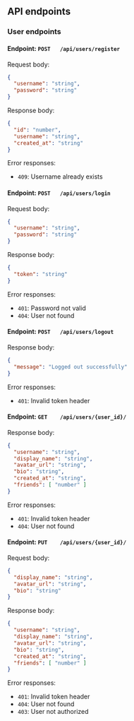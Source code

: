 ## API endpoints

### User endpoints

#### Endpoint: `POST   /api/users/register`

Request body:
```json
{
  "username": "string",
  "password": "string"
}
```
Response body:
```json
{
  "id": "number",
  "username": "string",
  "created_at": "string"
}
```
Error responses:
- `409`: Username already exists

#### Endpoint: `POST   /api/users/login`

Request body:
```json
{
  "username": "string",
  "password": "string"
}
```
Response body:
```json
{
  "token": "string"
}
```
Error responses:
- `401`: Password not valid
- `404`: User not found

#### Endpoint: `POST   /api/users/logout`

Response body:
```json
{
  "message": "Logged out successfully"
}
```
Error responses:
- `401`: Invalid token header

#### Endpoint: `GET    /api/users/{user_id}/`

Response body:
```json
{
  "username": "string",
  "display_name": "string",
  "avatar_url": "string",
  "bio": "string",
  "created_at": "string",
  "friends": [ "number" ]
}
```
Error responses:
- `401`: Invalid token header
- `404`: User not found

#### Endpoint: `PUT    /api/users/{user_id}/`

Request body:
```json
{
  "display_name": "string",
  "avatar_url": "string",
  "bio": "string"
}
```
Response body:
```json
{
  "username": "string",
  "display_name": "string",
  "avatar_url": "string",
  "bio": "string",
  "created_at": "string",
  "friends": [ "number" ]
}
```
Error responses:
- `401`: Invalid token header
- `404`: User not found
- `403`: User not authorized

<!-- 

# Diseño de API REST para Sistema de Pong con Arquitectura de Microservicios

Basándome en los requerimientos, aquí está el diseño completo de la API REST organizada por microservicios:

---

## **2. Tournament Service** (Gestión de Torneos)

### Endpoints:

```
POST   /api/tournaments
GET    /api/tournaments
GET    /api/tournaments/{tournamentId}
PUT    /api/tournaments/{tournamentId}
DELETE /api/tournaments/{tournamentId}
POST   /api/tournaments/{tournamentId}/players
DELETE /api/tournaments/{tournamentId}/players/{playerId}
POST   /api/tournaments/{tournamentId}/start
GET    /api/tournaments/{tournamentId}/bracket
GET    /api/tournaments/{tournamentId}/current-match
POST   /api/tournaments/{tournamentId}/advance
GET    /api/tournaments/active
```

### Detalles:

#### `POST /api/tournaments`
**Request Body:**
```json
{
  "name": "string",
  "maxPlayers": "number",
  "tournamentType": "single_elimination|double_elimination|round_robin"
}
```
**Response (201):**
```json
{
  "tournamentId": "uuid",
  "name": "string",
  "status": "registration",
  "maxPlayers": "number",
  "currentPlayers": 0,
  "createdAt": "timestamp"
}
```

#### `POST /api/tournaments/{tournamentId}/players`
**Request Body:**
```json
{
  "alias": "string"
}
```
**Response (201):**
```json
{
  "playerId": "uuid",
  "alias": "string",
  "tournamentId": "uuid",
  "position": "number"
}
```

#### `GET /api/tournaments/{tournamentId}/bracket`
**Response (200):**
```json
{
  "tournamentId": "uuid",
  "rounds": [
    {
      "roundNumber": 1,
      "matches": [
        {
          "matchId": "uuid",
          "player1": {
            "playerId": "uuid",
            "alias": "string"
          },
          "player2": {
            "playerId": "uuid",
            "alias": "string"
          },
          "status": "pending|in_progress|completed",
          "winner": "uuid|null"
        }
      ]
    }
  ],
  "currentRound": 1
}
```

#### `GET /api/tournaments/{tournamentId}/current-match`
**Response (200):**
```json
{
  "matchId": "uuid",
  "player1": {
    "playerId": "uuid",
    "alias": "string"
  },
  "player2": {
    "playerId": "uuid",
    "alias": "string"
  },
  "roundNumber": 1,
  "status": "pending"
}
```

---

## **3. Game Service** (Gestión de Partidas)

### Endpoints:

```
POST   /api/games
GET    /api/games/{gameId}
PUT    /api/games/{gameId}
POST   /api/games/{gameId}/start
POST   /api/games/{gameId}/end
GET    /api/games/history
GET    /api/games/user/{userId}/history
POST   /api/games/{gameId}/score
```

### Detalles:

#### `POST /api/games`
**Request Body:**
```json
{
  "tournamentId": "uuid|null",
  "player1Id": "uuid",
  "player2Id": "uuid",
  "gameMode": "local|ai|remote"
}
```
**Response (201):**
```json
{
  "gameId": "uuid",
  "tournamentId": "uuid|null",
  "player1": {
    "playerId": "uuid",
    "alias": "string",
    "score": 0
  },
  "player2": {
    "playerId": "uuid",
    "alias": "string",
    "score": 0
  },
  "status": "waiting",
  "createdAt": "timestamp"
}
```

#### `POST /api/games/{gameId}/start`
**Response (200):**
```json
{
  "gameId": "uuid",
  "status": "in_progress",
  "startedAt": "timestamp",
  "gameState": {
    "ball": {
      "x": 400,
      "y": 300,
      "velocityX": 5,
      "velocityY": 5
    },
    "paddle1": {
      "y": 250
    },
    "paddle2": {
      "y": 250
    }
  }
}
```

#### `POST /api/games/{gameId}/end`
**Request Body:**
```json
{
  "winnerId": "uuid",
  "player1Score": "number",
  "player2Score": "number",
  "duration": "number"
}
```
**Response (200):**
```json
{
  "gameId": "uuid",
  "status": "completed",
  "winner": {
    "playerId": "uuid",
    "alias": "string"
  },
  "finalScore": {
    "player1": 11,
    "player2": 7
  },
  "duration": 320,
  "endedAt": "timestamp"
}
```

#### `GET /api/games/history`
**Query Params:** `?page=1&limit=10&userId=uuid`
**Response (200):**
```json
{
  "games": [
    {
      "gameId": "uuid",
      "player1": {
        "alias": "string",
        "score": 11
      },
      "player2": {
        "alias": "string",
        "score": 7
      },
      "winner": "uuid",
      "duration": 320,
      "playedAt": "timestamp"
    }
  ],
  "pagination": {
    "currentPage": 1,
    "totalPages": 5,
    "totalItems": 50
  }
}
```

---

## **4. Matchmaking Service** (Sistema de Emparejamiento)

### Endpoints:

```
POST   /api/matchmaking/queue
DELETE /api/matchmaking/queue
GET    /api/matchmaking/status
POST   /api/matchmaking/accept
POST   /api/matchmaking/decline
```

### Detalles:

#### `POST /api/matchmaking/queue`
**Request Body:**
```json
{
  "userId": "uuid",
  "gameMode": "ranked|casual",
  "preferences": {
    "maxPing": 100
  }
}
```
**Response (200):**
```json
{
  "queueId": "uuid",
  "status": "searching",
  "estimatedWaitTime": 30,
  "position": 3
}
```

#### `GET /api/matchmaking/status`
**Response (200):**
```json
{
  "queueId": "uuid",
  "status": "match_found",
  "matchId": "uuid",
  "opponent": {
    "userId": "uuid",
    "username": "string"
  },
  "expiresIn": 15
}
```

---

## **5. Statistics Service** (Estadísticas)

### Endpoints:

```
GET    /api/stats/user/{userId}
GET    /api/stats/leaderboard
GET    /api/stats/tournament/{tournamentId}
```

### Detalles:

#### `GET /api/stats/user/{userId}`
**Response (200):**
```json
{
  "userId": "uuid",
  "username": "string",
  "statistics": {
    "totalGames": 50,
    "wins": 30,
    "losses": 20,
    "winRate": 60.0,
    "tournamentsPlayed": 5,
    "tournamentsWon": 2,
    "averageScore": 9.5,
    "totalPlayTime": 15000,
    "rank": 42
  }
}
```

#### `GET /api/stats/leaderboard`
**Query Params:** `?page=1&limit=10&period=all|month|week`
**Response (200):**
```json
{
  "leaderboard": [
    {
      "rank": 1,
      "userId": "uuid",
      "username": "string",
      "wins": 150,
      "winRate": 75.5,
      "points": 2500
    }
  ],
  "pagination": {
    "currentPage": 1,
    "totalPages": 10
  }
}
```

---

## **6. WebSocket Service** (Juego en Tiempo Real)

### Eventos WebSocket:

```
// Cliente → Servidor
ws://domain/game/{gameId}

CONNECT -> { token: "jwt_token" }
PADDLE_MOVE -> { playerId: "uuid", position: number }
GAME_READY -> { playerId: "uuid" }
DISCONNECT -> { playerId: "uuid" }

// Servidor → Cliente
GAME_STATE -> { ball: {...}, paddle1: {...}, paddle2: {...}, scores: {...} }
SCORE_UPDATE -> { player1Score: number, player2Score: number }
GAME_START -> { timestamp: number }
GAME_END -> { winnerId: "uuid", finalScore: {...} }
PLAYER_JOINED -> { playerId: "uuid", alias: "string" }
PLAYER_LEFT -> { playerId: "uuid" }
ERROR -> { code: string, message: string }
```

### Conexión WebSocket Segura (WSS):

**URL:** `wss://domain/ws/game/{gameId}?token={jwt_token}`

**Mensaje de Estado del Juego (cada frame):**
```json
{
  "type": "GAME_STATE",
  "timestamp": 1234567890,
  "data": {
    "ball": {
      "x": 405.5,
      "y": 298.2,
      "velocityX": 6.2,
      "velocityY": -3.1
    },
    "paddle1": {
      "y": 250,
      "height": 100
    },
    "paddle2": {
      "y": 280,
      "height": 100
    },
    "scores": {
      "player1": 5,
      "player2": 3
    }
  }
}
```

---

## **7. Notification Service** (Notificaciones)

### Endpoints:

```
GET    /api/notifications
PUT    /api/notifications/{notificationId}/read
DELETE /api/notifications/{notificationId}
POST   /api/notifications/read-all
```

---

## **Consideraciones de Seguridad Implementadas:**

### 1. **Autenticación y Autorización:**
- Todos los endpoints protegidos requieren JWT en header: `Authorization: Bearer {token}`
- Tokens con expiración corta (15 min) y refresh tokens
- Validación de roles y permisos en cada microservicio

### 2. **Validación de Entrada:**
```javascript
// Ejemplo de validación en cada endpoint
{
  username: {
    type: 'string',
    minLength: 3,
    maxLength: 20,
    pattern: '^[a-zA-Z0-9_]+$',
    sanitize: true
  }
}
```

### 3. **Protección contra XSS:**
- Sanitización de todos los inputs
- Content Security Policy headers
- Escape de caracteres especiales en respuestas

### 4. **Protección contra SQL Injection:**
- Uso de prepared statements/parametrized queries
- ORM con validación de tipos
- Sanitización en capa de base de datos

### 5. **HTTPS/WSS Obligatorio:**
- Toda comunicación sobre TLS 1.3
- WebSockets seguros (WSS)
- HSTS headers activados

### 6. **Rate Limiting:**
```
POST /api/users/login -> 5 req/min por IP
POST /api/users/register -> 3 req/hour por IP
GET /* -> 100 req/min por usuario
```

### 7. **Headers de Seguridad:**
```
X-Content-Type-Options: nosniff
X-Frame-Options: DENY
X-XSS-Protection: 1; mode=block
Strict-Transport-Security: max-age=31536000
Content-Security-Policy: default-src 'self'
```

---

## **Comunicación entre Microservicios:**

### API Gateway Pattern:
```
Cliente → API Gateway (Puerto 443)
                ↓
    ┌───────────┼───────────┐
    ↓           ↓           ↓
User Service  Game Service  Tournament Service
(Puerto 3001) (Puerto 3002) (Puerto 3003)
```

### Autenticación entre Servicios:
- Service-to-service authentication con JWT
- Mutual TLS para comunicación interna
- Service mesh opcional (Istio/Linkerd)

---

## **Códigos de Error Estandarizados:**

```json
{
  "error": {
    "code": "INVALID_CREDENTIALS",
    "message": "Usuario o contraseña incorrectos",
    "status": 401,
    "timestamp": "2025-10-02T10:30:00Z",
    "path": "/api/users/login"
  }
}
```

### Códigos Comunes:
- `400` - Bad Request (validación fallida)
- `401` - Unauthorized (sin autenticar)
- `403` - Forbidden (sin permisos)
- `404` - Not Found
- `409` - Conflict (recurso ya existe)
- `429` - Too Many Requests (rate limit)
- `500` - Internal Server Error

---

Este diseño cumple con todos los requerimientos de seguridad, es escalable mediante microservicios, y proporciona una API REST completa para el sistema de Pong con torneos.
 -->
